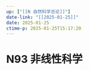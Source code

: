```yaml
---
up: ["[[N 自然科学总论]]"]
date-link: "[[2025-01-25]]"
date: 2025-01-25
ctime-p: 2025-01-25T15:17:20
---
```


# N93 非线性科学
